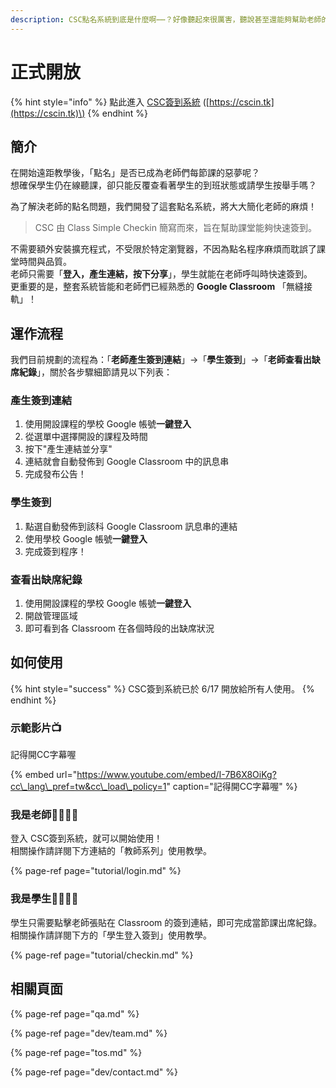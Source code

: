 ```yaml
---
description: CSC點名系統到底是什麼啊⋯⋯？好像聽起來很厲害，聽說甚至還能夠幫助老師的點名作業。
---
```


# 正式開放

{% hint style="info" %}
點此進入 [CSC簽到系統](https://cscin.tk) \([https://cscin.tk](https://cscin.tk)\)
{% endhint %}

## 簡介

在開始遠距教學後，「點名」是否已成為老師們每節課的惡夢呢？  
想確保學生仍在線聽課，卻只能反覆查看著學生的到班狀態或請學生按舉手嗎？

為了解決老師的點名問題，我們開發了這套點名系統，將大大簡化老師的麻煩！

> CSC 由 Class Simple Checkin 簡寫而來，旨在幫助課堂能夠快速簽到。

不需要額外安裝擴充程式，不受限於特定瀏覽器，不因為點名程序麻煩而耽誤了課堂時間與品質。  
老師只需要「**登入，產生連結，按下分享**」，學生就能在老師呼叫時快速簽到。  
更重要的是，整套系統皆能和老師們已經熟悉的 **Google Classroom** 「無縫接軌」！

## 運作流程

我們目前規劃的流程為：「**老師產生簽到連結**」→「**學生簽到**」→「**老師查看出缺席紀錄**」，關於各步驟細節請見以下列表：

### 產生簽到連結 <a id="generate-link"></a>

1. 使用開設課程的學校 Google 帳號**一鍵登入**
2. 從選單中選擇開設的課程及時間
3. 按下"產生連結並分享"
4. 連結就會自動發佈到 Google Classroom 中的訊息串
5. 完成發布公告！

### 學生簽到 <a id="student-checkin"></a>

1. 點選自動發佈到該科 Google Classroom 訊息串的連結
2. 使用學校 Google 帳號**一鍵登入**
3. 完成簽到程序！

### 查看出缺席紀錄 <a id="student-absence"></a>

1. 使用開設課程的學校 Google 帳號**一鍵登入**
2. 開啟管理區域
3. 即可看到各 Classroom 在各個時段的出缺席狀況

## 如何使用

{% hint style="success" %}
CSC簽到系統已於 6/17 開放給所有人使用。
{% endhint %}

### 示範影片📺

記得開CC字幕喔

{% embed url="https://www.youtube.com/embed/I-7B6X8OiKg?cc\_lang\_pref=tw&cc\_load\_policy=1" caption="記得開CC字幕喔" %}

### 我是老師👨‍🏫👩‍🏫

登入 CSC簽到系統，就可以開始使用！  
相關操作請詳閱下方連結的「教師系列」使用教學。

{% page-ref page="tutorial/login.md" %}

### 我是學生👨‍🎓👩‍🎓

學生只需要點擊老師張貼在 Classroom 的簽到連結，即可完成當節課出席紀錄。  
相關操作請詳閱下方的「學生登入簽到」使用教學。

{% page-ref page="tutorial/checkin.md" %}

## 相關頁面

{% page-ref page="qa.md" %}

{% page-ref page="dev/team.md" %}

{% page-ref page="tos.md" %}

{% page-ref page="dev/contact.md" %}

